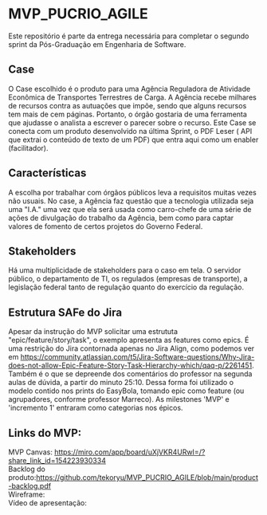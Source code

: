 # MVP_PUCRIO_AGILE
Este repositório é parte da entrega necessária para completar o segundo sprint da Pós-Graduação em Engenharia de Software.

## Case
O Case escolhido é o produto para uma Agência Reguladora de Atividade Econômica de Transportes Terrestres de Carga. A Agência recebe milhares de recursos contra as autuações que impõe, sendo que alguns recursos tem mais de cem páginas. Portanto, o órgão gostaria de uma ferramenta que ajudasse o analista a escrever o parecer sobre o recurso. Este Case se conecta com um produto desenvolvido na última Sprint, o PDF Leser ( API que extrai o conteúdo de texto de um PDF) que entra aqui como um enabler (facilitador).
## Características
A escolha por trabalhar com órgãos públicos leva a requisitos muitas vezes não usuais. No case, a Agência faz questão que a tecnologia utilizada seja uma "I.A." uma vez que ela será usada como carro-chefe de uma série de ações de divulgação do trabalho da Agência, bem como para captar valores de fomento de certos projetos do Governo Federal.

## Stakeholders
Há uma multiplicidade de stakeholders para o caso em tela. O servidor público, o departamento de TI, os regulados (empresas de transporte), a legislação federal tanto de regulação quanto do exercício da regulação.

## Estrutura SAFe do Jira
Apesar da instrução do MVP solicitar uma estrututa "epic/feature/story/task", o exemplo apresenta as features como epics. É uma restrição do Jira contornada apenas no Jira Align, como podemos ver em https://community.atlassian.com/t5/Jira-Software-questions/Why-Jira-does-not-allow-Epic-Feature-Story-Task-Hierarchy-which/qaq-p/2261451. Também é o que se depreende dos comentários do professor na segunda aulas de dúvida, a partir do minuto 25:10. Dessa forma foi utilizado o modelo contido nos prints do EasyBola, tomando epic como feature (ou agrupadores, conforme professor Marreco). As milestones 'MVP' e 'incremento 1' entraram como categorias nos épicos.

## Links do MVP:
MVP Canvas:  https://miro.com/app/board/uXjVKR4URwI=/?share_link_id=154223930334<br>
Backlog do produto:https://github.com/tekoryu/MVP_PUCRIO_AGILE/blob/main/product-backlog.pdf<br>
Wireframe:<br>
Vídeo de apresentação:<br>

